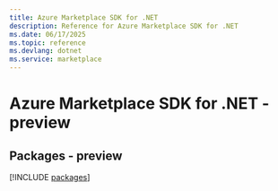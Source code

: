 ```yaml
---
title: Azure Marketplace SDK for .NET
description: Reference for Azure Marketplace SDK for .NET
ms.date: 06/17/2025
ms.topic: reference
ms.devlang: dotnet
ms.service: marketplace
---
```

# Azure Marketplace SDK for .NET - preview
## Packages - preview
[!INCLUDE [packages](marketplace-index.md)]